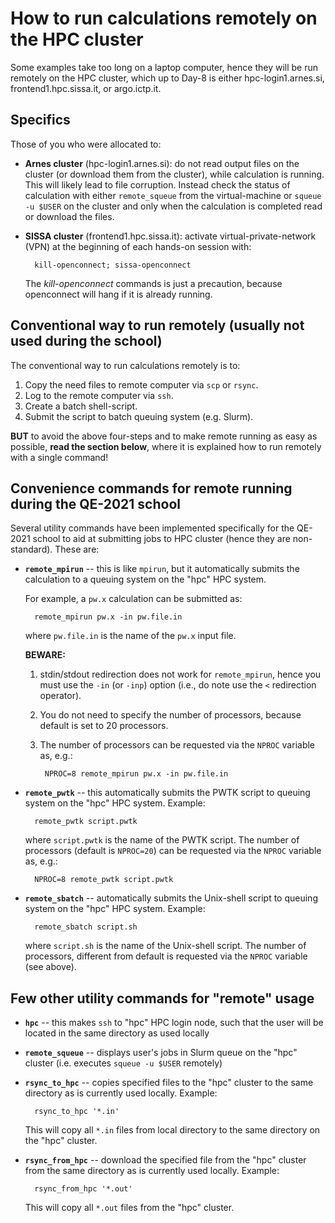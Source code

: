 # How to run calculations remotely on the HPC cluster

Some examples take too long on a laptop computer, hence they will be
run remotely on the HPC cluster, which up to Day-8 is either
hpc-login1.arnes.si, frontend1.hpc.sissa.it, or argo.ictp.it.

## Specifics

Those of you who were allocated to:
- **Arnes cluster** (hpc-login1.arnes.si): do not read output files on
  the cluster (or download them from the cluster), while calculation
  is running. This will likely lead to file corruption. Instead check
  the status of calculation with either `remote_squeue` from the
  virtual-machine or `squeue -u $USER` on the cluster and only when
  the calculation is completed read or download the files.

- **SISSA cluster** (frontend1.hpc.sissa.it): activate
  virtual-private-network (VPN) at the beginning of each hands-on
  session with:

        kill-openconnect; sissa-openconnect
      
  The *kill-openconnect* commands is just a precaution, because openconnect will
  hang if it is already running.


## Conventional way to run remotely (usually not used during the school)
The conventional way to run calculations remotely is to:

1. Copy the need files to remote computer via `scp` or `rsync`.
2. Log to the remote computer via `ssh`.
3. Create a batch shell-script.
4. Submit the script to batch queuing system (e.g. Slurm).

**BUT** to avoid the above four-steps and to make remote running as easy
as possible, **read the section below**, where it is explained how to
run remotely with a single command!

## Convenience commands for remote running during the QE-2021 school

Several utility commands have been implemented specifically for the
QE-2021 school to aid at submitting jobs to HPC cluster (hence they
are non-standard). These are:

* **`remote_mpirun`** -- this is like `mpirun`, but it automatically
  submits the calculation to a queuing system on the "hpc" HPC
  system. 
  
  For example, a `pw.x` calculation can be submitted as:
  
        remote_mpirun pw.x -in pw.file.in
		
  where `pw.file.in` is the name of the `pw.x` input file. 
  
  **BEWARE:** 
  1. stdin/stdout redirection does not work for `remote_mpirun`, hence
  you must use the `-in` (or `-inp`) option (i.e., do note use the `<`
  redirection operator).

  2. You do not need to specify the number of processors, because
  default is set to 20 processors.
  
  3. The number of processors can be requested via the `NPROC`
     variable as, e.g.:
     
          NPROC=8 remote_mpirun pw.x -in pw.file.in


* **`remote_pwtk`** -- this automatically submits the PWTK
  script to queuing system on the "hpc" HPC system. Example:
  
        remote_pwtk script.pwtk
	
  where `script.pwtk` is the name of the PWTK script.  The number
  of processors (default is `NPROC=20`) can be requested via the
  `NPROC` variable as, e.g.:

        NPROC=8 remote_pwtk script.pwtk


* **`remote_sbatch`** -- automatically submits the Unix-shell
  script to queuing system on the "hpc"  HPC system. Example:

        remote_sbatch script.sh
		
  where `script.sh` is the name of the Unix-shell script. The number
  of processors, different from default is requested via the
  `NPROC` variable (see above).

## Few other utility commands for "remote" usage

* **`hpc`** -- this makes `ssh` to "hpc" HPC login node, such that the
  user will be located in the same directory as used locally

* **`remote_squeue`** -- displays user's jobs in Slurm queue on the
  "hpc" cluster (i.e. executes `squeue -u $USER` remotely)
  
* **`rsync_to_hpc`** -- copies specified files to the "hpc"
  cluster to the same directory as is currently
  used locally. Example:

        rsync_to_hpc '*.in'

  This will copy all `*.in` files from local directory to the
  same directory on the "hpc" cluster.

* **`rsync_from_hpc`** -- download the specified file from the
  "hpc" cluster from the same directory as is
  currently used locally. Example:

        rsync_from_hpc '*.out'
		
  This will copy all `*.out` files from the "hpc" cluster.
